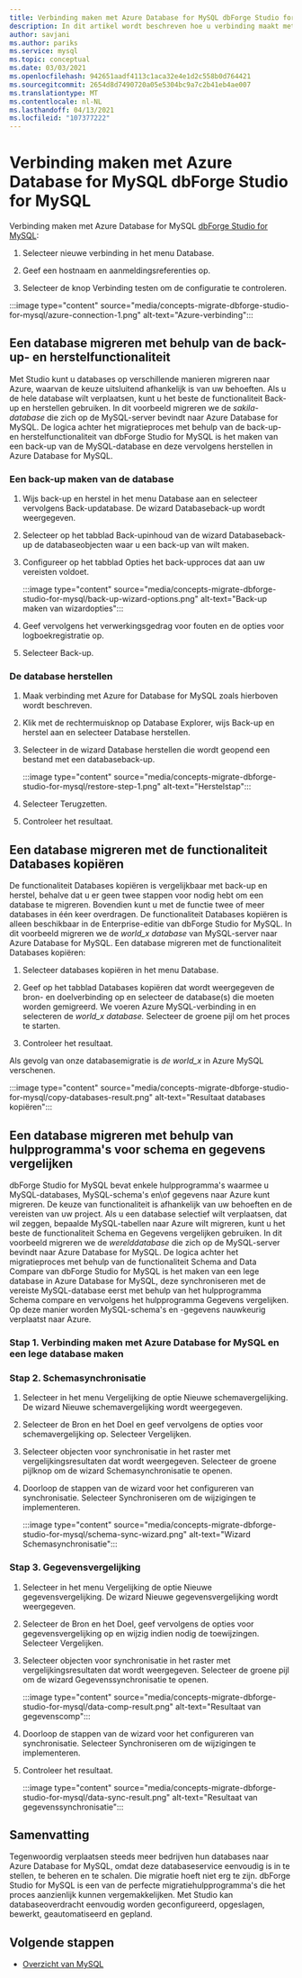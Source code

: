 ```yaml
---
title: Verbinding maken met Azure Database for MySQL dbForge Studio for MySQL
description: In dit artikel wordt beschreven hoe u verbinding maakt met Azure Database for MySQL Server via dbForge Studio for MySQL.
author: savjani
ms.author: pariks
ms.service: mysql
ms.topic: conceptual
ms.date: 03/03/2021
ms.openlocfilehash: 942651aadf4113c1aca32e4e1d2c558b0d764421
ms.sourcegitcommit: 2654d8d7490720a05e5304bc9a7c2b41eb4ae007
ms.translationtype: MT
ms.contentlocale: nl-NL
ms.lasthandoff: 04/13/2021
ms.locfileid: "107377222"
---
```

# <a name="connect-to-azure-database-for-mysql-using-dbforge-studio-for-mysql"></a>Verbinding maken met Azure Database for MySQL dbForge Studio for MySQL

Verbinding maken met Azure Database for MySQL [dbForge Studio for MySQL](https://www.devart.com/dbforge/mysql/studio/):

1. Selecteer nieuwe verbinding in het menu Database.

2. Geef een hostnaam en aanmeldingsreferenties op.

3. Selecteer de knop Verbinding testen om de configuratie te controleren.

:::image type="content" source="media/concepts-migrate-dbforge-studio-for-mysql/azure-connection-1.png" alt-text="Azure-verbinding":::

## <a name="migrate-a-database-using-the-backup-and-restore-functionality"></a>Een database migreren met behulp van de back-up- en herstelfunctionaliteit

Met Studio kunt u databases op verschillende manieren migreren naar Azure, waarvan de keuze uitsluitend afhankelijk is van uw behoeften. Als u de hele database wilt verplaatsen, kunt u het beste de functionaliteit Back-up en herstellen gebruiken. In dit voorbeeld migreren we de *sakila-database* die zich op de MySQL-server bevindt naar Azure Database for MySQL. De logica achter het migratieproces met behulp van de back-up- en herstelfunctionaliteit van dbForge Studio for MySQL is het maken van een back-up van de MySQL-database en deze vervolgens herstellen in Azure Database for MySQL.

### <a name="back-up-the-database"></a>Een back-up maken van de database

1. Wijs back-up en herstel in het menu Database aan en selecteer vervolgens Back-updatabase. De wizard Databaseback-up wordt weergegeven.

2. Selecteer op het tabblad Back-upinhoud van de wizard Databaseback-up de databaseobjecten waar u een back-up van wilt maken.

3. Configureer op het tabblad Opties het back-upproces dat aan uw vereisten voldoet.

    :::image type="content" source="media/concepts-migrate-dbforge-studio-for-mysql/back-up-wizard-options.png" alt-text="Back-up maken van wizardopties":::

4. Geef vervolgens het verwerkingsgedrag voor fouten en de opties voor logboekregistratie op.

5. Selecteer Back-up.

### <a name="restore-the-database"></a>De database herstellen

1. Maak verbinding met Azure for Database for MySQL zoals hierboven wordt beschreven.

2. Klik met de rechtermuisknop op Database Explorer, wijs Back-up en herstel aan en selecteer Database herstellen.

3. Selecteer in de wizard Database herstellen die wordt geopend een bestand met een databaseback-up.

    :::image type="content" source="media/concepts-migrate-dbforge-studio-for-mysql/restore-step-1.png" alt-text="Herstelstap":::

4. Selecteer Terugzetten.

5. Controleer het resultaat.

## <a name="migrate-a-database-using-the-copy-databases-functionality"></a>Een database migreren met de functionaliteit Databases kopiëren

De functionaliteit Databases kopiëren is vergelijkbaar met back-up en herstel, behalve dat u er geen twee stappen voor nodig hebt om een database te migreren. Bovendien kunt u met de functie twee of meer databases in één keer overdragen. De functionaliteit Databases kopiëren is alleen beschikbaar in de Enterprise-editie van dbForge Studio for MySQL.
In dit voorbeeld migreren we de *world_x database* van MySQL-server naar Azure Database for MySQL.
Een database migreren met de functionaliteit Databases kopiëren:

1. Selecteer databases kopiëren in het menu Database. 

2. Geef op het tabblad Databases kopiëren dat wordt weergegeven de bron- en doelverbinding op en selecteer de database(s) die moeten worden gemigreerd. We voeren Azure MySQL-verbinding in en selecteren de *world_x database.* Selecteer de groene pijl om het proces te starten.

3. Controleer het resultaat.

Als gevolg van onze databasemigratie is *de world_x* in Azure MySQL verschenen.

:::image type="content" source="media/concepts-migrate-dbforge-studio-for-mysql/copy-databases-result.png" alt-text="Resultaat databases kopiëren":::

## <a name="migrate-a-database-using-schema-and-data-compare-tools"></a>Een database migreren met behulp van hulpprogramma's voor schema en gegevens vergelijken

dbForge Studio for MySQL bevat enkele hulpprogramma's waarmee u MySQL-databases, MySQL-schema's en\of gegevens naar Azure kunt migreren. De keuze van functionaliteit is afhankelijk van uw behoeften en de vereisten van uw project. Als u een database selectief wilt verplaatsen, dat wil zeggen, bepaalde MySQL-tabellen naar Azure wilt migreren, kunt u het beste de functionaliteit Schema en Gegevens vergelijken gebruiken.
In dit voorbeeld migreren we de *werelddatabase* die zich op de MySQL-server bevindt naar Azure Database for MySQL. De logica achter het migratieproces met behulp van de functionaliteit Schema and Data Compare van dbForge Studio for MySQL is het maken van een lege database in Azure Database for MySQL, deze synchroniseren met de vereiste MySQL-database eerst met behulp van het hulpprogramma Schema compare en vervolgens het hulpprogramma Gegevens vergelijken. Op deze manier worden MySQL-schema's en -gegevens nauwkeurig verplaatst naar Azure.

### <a name="step-1-connect-to-azure-database-for-mysql-and-create-an-empty-database"></a>Stap 1. Verbinding maken met Azure Database for MySQL en een lege database maken

### <a name="step-2-schema-synchronization"></a>Stap 2. Schemasynchronisatie

1. Selecteer in het menu Vergelijking de optie Nieuwe schemavergelijking.
De wizard Nieuwe schemavergelijking wordt weergegeven.

2. Selecteer de Bron en het Doel en geef vervolgens de opties voor schemavergelijking op. Selecteer Vergelijken.

3. Selecteer objecten voor synchronisatie in het raster met vergelijkingsresultaten dat wordt weergegeven. Selecteer de groene pijlknop om de wizard Schemasynchronisatie te openen.

4. Doorloop de stappen van de wizard voor het configureren van synchronisatie. Selecteer Synchroniseren om de wijzigingen te implementeren.

    :::image type="content" source="media/concepts-migrate-dbforge-studio-for-mysql/schema-sync-wizard.png" alt-text="Wizard Schemasynchronisatie":::

### <a name="step-3-data-comparison"></a>Stap 3. Gegevensvergelijking

1. Selecteer in het menu Vergelijking de optie Nieuwe gegevensvergelijking. De wizard Nieuwe gegevensvergelijking wordt weergegeven.

2. Selecteer de Bron en het Doel, geef vervolgens de opties voor gegevensvergelijking op en wijzig indien nodig de toewijzingen. Selecteer Vergelijken.

3. Selecteer objecten voor synchronisatie in het raster met vergelijkingsresultaten dat wordt weergegeven. Selecteer de groene pijl om de wizard Gegevenssynchronisatie te openen.

    :::image type="content" source="media/concepts-migrate-dbforge-studio-for-mysql/data-comp-result.png" alt-text="Resultaat van gegevenscomp":::

4. Doorloop de stappen van de wizard voor het configureren van synchronisatie. Selecteer Synchroniseren om de wijzigingen te implementeren.

5. Controleer het resultaat.

    :::image type="content" source="media/concepts-migrate-dbforge-studio-for-mysql/data-sync-result.png" alt-text="Resultaat van gegevenssynchronisatie":::

## <a name="summary"></a>Samenvatting

Tegenwoordig verplaatsen steeds meer bedrijven hun databases naar Azure Database for MySQL, omdat deze databaseservice eenvoudig is in te stellen, te beheren en te schalen. Die migratie hoeft niet erg te zijn. dbForge Studio for MySQL is een van de perfecte migratiehulpprogramma's die het proces aanzienlijk kunnen vergemakkelijken. Met Studio kan databaseoverdracht eenvoudig worden geconfigureerd, opgeslagen, bewerkt, geautomatiseerd en gepland.

## <a name="next-steps"></a>Volgende stappen
- [Overzicht van MySQL](overview.md)
